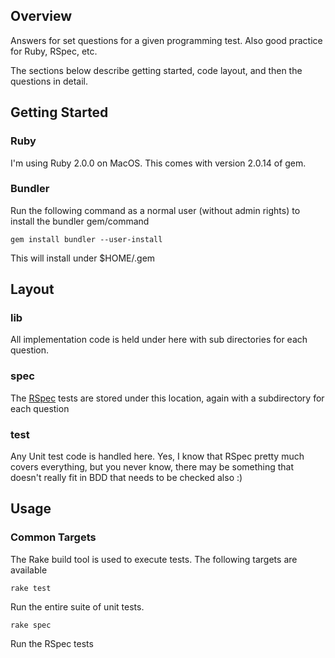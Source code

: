## Overview

Answers for set questions for a given programming test.  Also good practice for Ruby, RSpec, etc.

The sections below describe getting started, code layout, and then the questions in detail.

## Getting Started

### Ruby 

I'm using Ruby 2.0.0 on MacOS.  This comes with version 2.0.14 of gem.


### Bundler

Run the following command as a normal user (without admin rights) to install the bundler gem/command

```
gem install bundler --user-install
```

This will install under $HOME/.gem



## Layout

### lib

All implementation code is held under here with sub directories for each question.


### spec

The [RSpec](http://rspec.info/) tests are stored under this location, again with a subdirectory for each question


### test

Any Unit test code is handled here.  Yes, I know that RSpec pretty much covers everything, but you never know, there may be something that doesn't really fit in BDD that needs to be checked also :)


## Usage

### Common Targets

The Rake build tool is used to execute tests.  The following targets are available

```
rake test
```

Run the entire suite of unit tests.

```
rake spec
```

Run the RSpec tests


  
